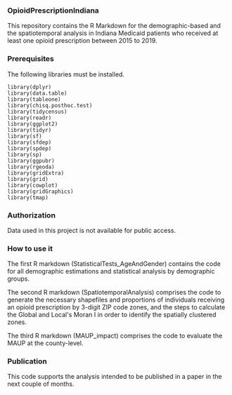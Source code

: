 
### OpioidPrescriptionIndiana
This repository contains the R Markdown for the demographic-based and the spatiotemporal analysis in Indiana Medicaid patients who received at least one opioid prescription between 2015 to 2019. 

### Prerequisites 
The following libraries must be installed. 

```
library(dplyr)
library(data.table)
library(tableone)
library(chisq.posthoc.test)
library(tidycensus)
library(readr)
library(ggplot2)
library(tidyr)
library(sf)
library(sfdep)
library(spdep)
library(sp)
library(ggpubr)
library(rgeoda)
library(gridExtra)
library(grid)
library(cowplot)
library(gridGraphics)
library(tmap)

```
### Authorization 
Data used in this project is not available for public access. 

### How to use it
The first R markdown (StatisticalTests_AgeAndGender) contains the code for all demographic estimations and statistical analysis by demographic groups. 

The second R markdown (SpatiotemporalAnalysis) comprises the code to generate the necessary shapefiles and proportions of individuals receiving an opioid prescription by 3-digit ZIP code zones, and the steps to calculate the Global and Local's Moran I in order to identify the spatially clustered zones.   

The third R markdown (MAUP_impact) comprises the code to evaluate the MAUP at the county-level.    
### Publication 
This code supports the analysis intended to be published in a paper in the next couple of months.  



